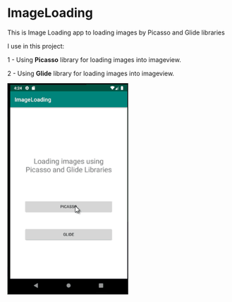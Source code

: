 # ImageLoading

This is Image Loading app to loading images by Picasso and Glide libraries

I use in this project:

1 - Using **Picasso** library for loading images into imageview.

2 - Using **Glide** library for loading images into imageview.



![demo](https://github.com/Ahmedmedhat187/ImageLoading/blob/master/ImageLoading%20demo.gif)

